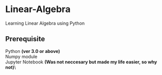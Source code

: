 # Linear-Algebra
Learning Linear Algebra using Python
## Prerequisite
Python **(ver 3.0 or above)**\
Numpy module\
Jupyter Notebook **(Was not neccesary but made my life easier, so why not)**\
